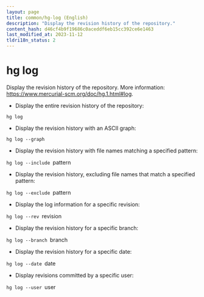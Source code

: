 ```yaml
---
layout: page
title: common/hg-log (English)
description: "Display the revision history of the repository."
content_hash: d46cf4b9f19686c0aceddf6eb15cc392ce6e1463
last_modified_at: 2023-11-12
tldri18n_status: 2
---
```

# hg log

Display the revision history of the repository.
More information: <https://www.mercurial-scm.org/doc/hg.1.html#log>.

- Display the entire revision history of the repository:

`hg log`

- Display the revision history with an ASCII graph:

`hg log --graph`

- Display the revision history with file names matching a specified pattern:

`hg log --include `<span class="tldr-var badge badge-pill bg-dark-lm bg-white-dm text-white-lm text-dark-dm font-weight-bold">pattern</span>

- Display the revision history, excluding file names that match a specified pattern:

`hg log --exclude `<span class="tldr-var badge badge-pill bg-dark-lm bg-white-dm text-white-lm text-dark-dm font-weight-bold">pattern</span>

- Display the log information for a specific revision:

`hg log --rev `<span class="tldr-var badge badge-pill bg-dark-lm bg-white-dm text-white-lm text-dark-dm font-weight-bold">revision</span>

- Display the revision history for a specific branch:

`hg log --branch `<span class="tldr-var badge badge-pill bg-dark-lm bg-white-dm text-white-lm text-dark-dm font-weight-bold">branch</span>

- Display the revision history for a specific date:

`hg log --date `<span class="tldr-var badge badge-pill bg-dark-lm bg-white-dm text-white-lm text-dark-dm font-weight-bold">date</span>

- Display revisions committed by a specific user:

`hg log --user `<span class="tldr-var badge badge-pill bg-dark-lm bg-white-dm text-white-lm text-dark-dm font-weight-bold">user</span>

